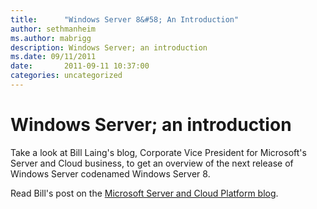 ```yaml
---
title:      "Windows Server 8&#58; An Introduction"
author: sethmanheim
ms.author: mabrigg
description: Windows Server; an introduction
ms.date: 09/11/2011
date:       2011-09-11 10:37:00
categories: uncategorized
---
```

# Windows Server; an introduction

Take a look at Bill Laing's blog, Corporate Vice President for Microsoft's Server and Cloud business, to get an overview of the next release of Windows Server codenamed Windows Server 8.

Read Bill's post on the [Microsoft Server and Cloud Platform blog](http://bit.ly/oa3JwY "Microsoft Server and Cloud Platform blog").
